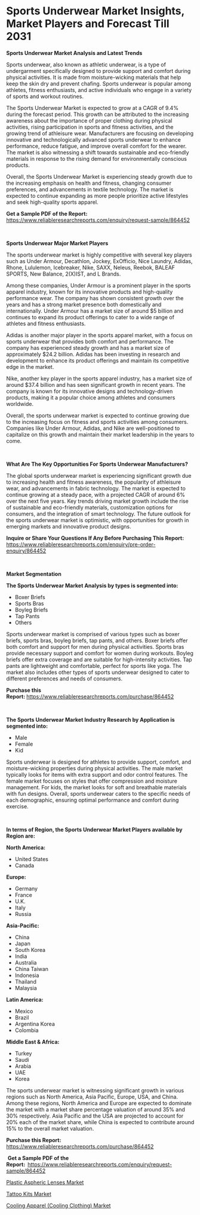 <p><h1>Sports Underwear Market Insights, Market Players and Forecast Till 2031</h1></p><p><strong>Sports Underwear Market Analysis and Latest Trends</strong></p>
<p><p>Sports underwear, also known as athletic underwear, is a type of undergarment specifically designed to provide support and comfort during physical activities. It is made from moisture-wicking materials that help keep the skin dry and prevent chafing. Sports underwear is popular among athletes, fitness enthusiasts, and active individuals who engage in a variety of sports and workout routines.</p><p>The Sports Underwear Market is expected to grow at a CAGR of 9.4% during the forecast period. This growth can be attributed to the increasing awareness about the importance of proper clothing during physical activities, rising participation in sports and fitness activities, and the growing trend of athleisure wear. Manufacturers are focusing on developing innovative and technologically advanced sports underwear to enhance performance, reduce fatigue, and improve overall comfort for the wearer. The market is also witnessing a shift towards sustainable and eco-friendly materials in response to the rising demand for environmentally conscious products.</p><p>Overall, the Sports Underwear Market is experiencing steady growth due to the increasing emphasis on health and fitness, changing consumer preferences, and advancements in textile technology. The market is expected to continue expanding as more people prioritize active lifestyles and seek high-quality sports apparel.</p></p>
<p><strong>Get a Sample PDF of the Report:&nbsp;</strong> <a href="https://www.reliableresearchreports.com/enquiry/request-sample/864452">https://www.reliableresearchreports.com/enquiry/request-sample/864452</a></p>
<p>&nbsp;</p>
<p><strong>Sports Underwear Major Market Players</strong></p>
<p><p>The sports underwear market is highly competitive with several key players such as Under Armour, Decathlon, Jockey, ExOfficio, Nice Laundry, Adidas, Rhone, Lululemon, Icebreaker, Nike, SAXX, Neleus, Reebok, BALEAF SPORTS, New Balance, 2(X)IST, and L Brands. </p><p>Among these companies, Under Armour is a prominent player in the sports apparel industry, known for its innovative products and high-quality performance wear. The company has shown consistent growth over the years and has a strong market presence both domestically and internationally. Under Armour has a market size of around $5 billion and continues to expand its product offerings to cater to a wide range of athletes and fitness enthusiasts.</p><p>Adidas is another major player in the sports apparel market, with a focus on sports underwear that provides both comfort and performance. The company has experienced steady growth and has a market size of approximately $24.2 billion. Adidas has been investing in research and development to enhance its product offerings and maintain its competitive edge in the market.</p><p>Nike, another key player in the sports apparel industry, has a market size of around $37.4 billion and has seen significant growth in recent years. The company is known for its innovative designs and technology-driven products, making it a popular choice among athletes and consumers worldwide.</p><p>Overall, the sports underwear market is expected to continue growing due to the increasing focus on fitness and sports activities among consumers. Companies like Under Armour, Adidas, and Nike are well-positioned to capitalize on this growth and maintain their market leadership in the years to come.</p></p>
<p>&nbsp;</p>
<p><strong>What Are The Key Opportunities For Sports Underwear Manufacturers?</strong></p>
<p><p>The global sports underwear market is experiencing significant growth due to increasing health and fitness awareness, the popularity of athleisure wear, and advancements in fabric technology. The market is expected to continue growing at a steady pace, with a projected CAGR of around 6% over the next five years. Key trends driving market growth include the rise of sustainable and eco-friendly materials, customization options for consumers, and the integration of smart technology. The future outlook for the sports underwear market is optimistic, with opportunities for growth in emerging markets and innovative product designs.</p></p>
<p><strong>Inquire or Share Your Questions If Any Before Purchasing This Report:</strong> <a href="https://www.reliableresearchreports.com/enquiry/pre-order-enquiry/864452">https://www.reliableresearchreports.com/enquiry/pre-order-enquiry/864452</a></p>
<p>&nbsp;</p>
<p><strong>Market Segmentation</strong></p>
<p><strong>The Sports Underwear Market Analysis by types is segmented into:</strong></p>
<p><ul><li>Boxer Briefs</li><li>Sports Bras</li><li>Boyleg Briefs</li><li>Tap Pants</li><li>Others</li></ul></p>
<p><p>Sports underwear market is comprised of various types such as boxer briefs, sports bras, boyleg briefs, tap pants, and others. Boxer briefs offer both comfort and support for men during physical activities. Sports bras provide necessary support and comfort for women during workouts. Boyleg briefs offer extra coverage and are suitable for high-intensity activities. Tap pants are lightweight and comfortable, perfect for sports like yoga. The market also includes other types of sports underwear designed to cater to different preferences and needs of consumers.</p></p>
<p><strong>Purchase this Report:&nbsp;</strong><a href="https://www.reliableresearchreports.com/purchase/864452">https://www.reliableresearchreports.com/purchase/864452</a></p>
<p>&nbsp;</p>
<p><strong>The Sports Underwear Market Industry Research by Application is segmented into:</strong></p>
<p><ul><li>Male</li><li>Female</li><li>Kid</li></ul></p>
<p><p>Sports underwear is designed for athletes to provide support, comfort, and moisture-wicking properties during physical activities. The male market typically looks for items with extra support and odor control features. The female market focuses on styles that offer compression and moisture management. For kids, the market looks for soft and breathable materials with fun designs. Overall, sports underwear caters to the specific needs of each demographic, ensuring optimal performance and comfort during exercise.</p></p>
<p>&nbsp;</p>
<p><strong>In terms of Region, the Sports Underwear Market Players available by Region are:</strong></p>
<p>
    <p> <strong> North America: </strong>
        <ul>
            <li>United States</li>
            <li>Canada</li>
        </ul>
        </p> 
    <p> <strong> Europe: </strong>
        <ul>
            <li>Germany</li>
            <li>France</li>
            <li>U.K.</li>
            <li>Italy</li>
            <li>Russia</li>
        </ul>
        </p> 
    <p> <strong> Asia-Pacific: </strong>
        <ul>
            <li>China</li>
            <li>Japan</li>
            <li>South Korea</li>
            <li>India</li>
            <li>Australia</li>
            <li>China Taiwan</li>
            <li>Indonesia</li>
            <li>Thailand</li>
            <li>Malaysia</li>
        </ul>
        </p> 
    <p> <strong> Latin America: </strong>
        <ul>
            <li>Mexico</li>
            <li>Brazil</li>
            <li>Argentina Korea</li>
            <li>Colombia</li>
        </ul>
        </p> 
    <p> <strong> Middle East & Africa: </strong>
        <ul>
            <li>Turkey</li>
            <li>Saudi</li>
            <li>Arabia</li>
            <li>UAE</li>
            <li>Korea</li>
        </ul>
    </p>
    </p>
<p><p>The sports underwear market is witnessing significant growth in various regions such as North America, Asia Pacific, Europe, USA, and China. Among these regions, North America and Europe are expected to dominate the market with a market share percentage valuation of around 35% and 30% respectively. Asia Pacific and the USA are projected to account for 20% each of the market share, while China is expected to contribute around 15% to the overall market valuation.</p></p>
<p><strong>Purchase this Report: </strong><a href="https://www.reliableresearchreports.com/purchase/864452">https://www.reliableresearchreports.com/purchase/864452</a></p>
<p>&nbsp;<strong>Get a Sample PDF of the Report:&nbsp;&nbsp;</strong><a href="https://www.reliableresearchreports.com/enquiry/request-sample/864452">https://www.reliableresearchreports.com/enquiry/request-sample/864452</a></p>
<p><strong></strong></p>
<p><p><a href="https://github.com/dimitrishawkinswaynenp91rgz/Market-Research-Report-List-1/blob/main/plastic-aspheric-lenses-market.md">Plastic Aspheric Lenses Market</a></p><p><a href="https://github.com/changoleonlaverguenzanoexiste/Market-Research-Report-List-2/blob/main/tattoo-kits-market.md">Tattoo Kits Market</a></p><p><a href="https://github.com/danielneavesallisons03mba/Market-Research-Report-List-1/blob/main/cooling-apparel-cooling-clothing-market.md">Cooling Apparel (Cooling Clothing) Market</a></p></p>